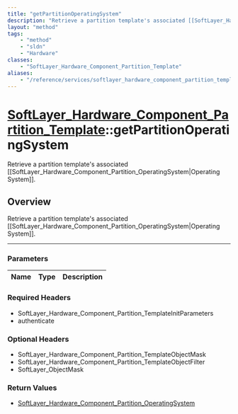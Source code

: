 ```yaml
---
title: "getPartitionOperatingSystem"
description: "Retrieve a partition template's associated [[SoftLayer_Hardware_Component_Partition_OperatingSystem|Operating System]]."
layout: "method"
tags:
    - "method"
    - "sldn"
    - "Hardware"
classes:
    - "SoftLayer_Hardware_Component_Partition_Template"
aliases:
    - "/reference/services/softlayer_hardware_component_partition_template/getPartitionOperatingSystem"
---
```

# [SoftLayer_Hardware_Component_Partition_Template](/reference/services/SoftLayer_Hardware_Component_Partition_Template)::getPartitionOperatingSystem

Retrieve a partition template's associated [[SoftLayer_Hardware_Component_Partition_OperatingSystem|Operating System]].


## Overview 
Retrieve a partition template's associated [[SoftLayer_Hardware_Component_Partition_OperatingSystem|Operating System]].

-----

### Parameters 
|Name | Type | Description |
| --- | --- | --- |


### Required Headers
* SoftLayer_Hardware_Component_Partition_TemplateInitParameters
* authenticate


### Optional Headers
* SoftLayer_Hardware_Component_Partition_TemplateObjectMask
* SoftLayer_Hardware_Component_Partition_TemplateObjectFilter
* SoftLayer_ObjectMask

### Return Values
* <a href='/reference/datatypes/SoftLayer_Hardware_Component_Partition_OperatingSystem'>SoftLayer_Hardware_Component_Partition_OperatingSystem </a>




